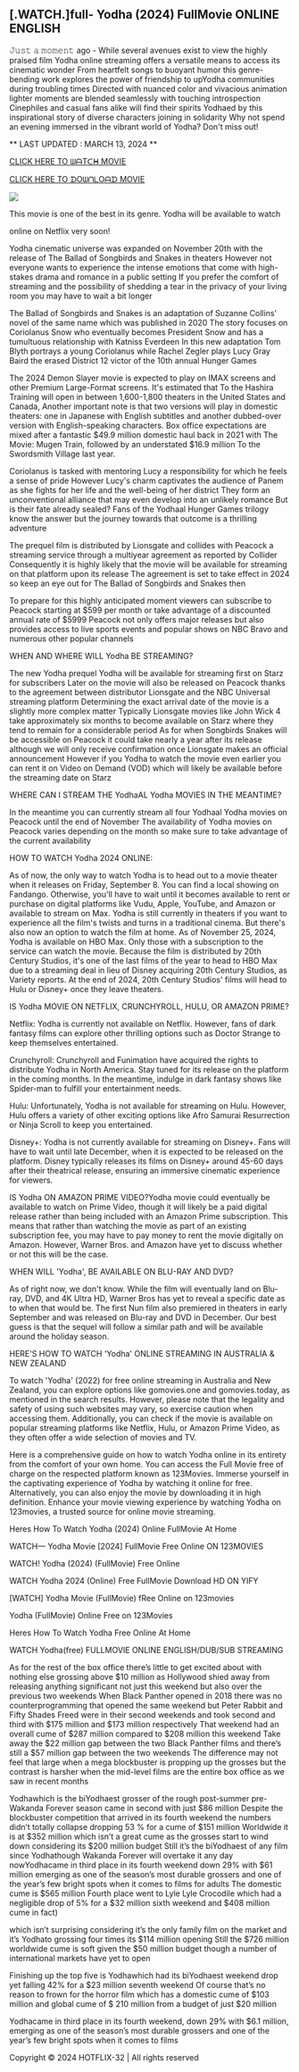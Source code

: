 ## [.WATCH.]full- Yodha (2024) FullMovie ONLINE ENGLISH

𝙹𝚞𝚜𝚝 𝚊 𝚖𝚘𝚖𝚎𝚗𝚝 ago - While several avenues exist to view the highly praised film Yodha online streaming offers a versatile means to access its cinematic wonder From heartfelt songs to buoyant humor this genre-bending work explores the power of friendship to upYodha communities during troubling times Directed with nuanced color and vivacious animation lighter moments are blended seamlessly with touching introspection Cinephiles and casual fans alike will find their spirits Yodhaed by this inspirational story of diverse characters joining in solidarity Why not spend an evening immersed in the vibrant world of Yodha? Don't miss out!

** LAST UPDATED : MARCH 13, 2024 **

[CLICK HERE TO ᗯᗩTᑕᕼ MOVIE](https://hotflix-32.org/movie/899718/yodha)

[CLICK HERE TO ᗪOᗯᑎᒪOᗩᗪ MOVIE](https://hotflix-32.org/movie/899718/yodha)

<a href="https://hotflix-32.org/movie/899718/yodha" rel="nofollow" ><img src="https://camo.githubusercontent.com/abb2148613ed2c31b6fd5c164e6a142c9074d86e9468c674b26300adbf87c7f7/68747470733a2f2f7374617469632e7769787374617469632e636f6d2f6d656469612f3835356132355f30343362356162656234616534643335616330303331393865376665353665647e6d76322e676966" style="max-width: 100%;"></a>

This movie is one of the best in its genre. Yodha will be available to watch

online on Netflix very soon!

Yodha cinematic universe was expanded on November 20th with the release of The Ballad of Songbirds and Snakes in theaters However not everyone wants to experience the intense emotions that come with high-stakes drama and romance in a public setting If you prefer the comfort of streaming and the possibility of shedding a tear in the privacy of your living room you may have to wait a bit longer

The Ballad of Songbirds and Snakes is an adaptation of Suzanne Collins' novel of the same name which was published in 2020 The story focuses on Coriolanus Snow who eventually becomes President Snow and has a tumultuous relationship with Katniss Everdeen In this new adaptation Tom Blyth portrays a young Coriolanus while Rachel Zegler plays Lucy Gray Baird the erased District 12 victor of the 10th annual Hunger Games

The 2024 Demon Slayer movie is expected to play on IMAX screens and other Premium Large-Format screens. It's estimated that To the Hashira Training will open in between 1,600-1,800 theaters in the United States and Canada, Another important note is that two versions will play in domestic theaters: one in Japanese with English subtitles and another dubbed-over version with English-speaking characters. Box office expectations are mixed after a fantastic $49.9 million domestic haul back in 2021 with The Movie: Mugen Train, followed by an understated $16.9 million To the Swordsmith Village last year.

Coriolanus is tasked with mentoring Lucy a responsibility for which he feels a sense of pride However Lucy's charm captivates the audience of Panem as she fights for her life and the well-being of her district They form an unconventional alliance that may even develop into an unlikely romance But is their fate already sealed? Fans of the Yodhaal Hunger Games trilogy know the answer but the journey towards that outcome is a thrilling adventure

The prequel film is distributed by Lionsgate and collides with Peacock a streaming service through a multiyear agreement as reported by Collider Consequently it is highly likely that the movie will be available for streaming on that platform upon its release The agreement is set to take effect in 2024 so keep an eye out for The Ballad of Songbirds and Snakes then

To prepare for this highly anticipated moment viewers can subscribe to Peacock starting at $599 per month or take advantage of a discounted annual rate of $5999 Peacock not only offers major releases but also provides access to live sports events and popular shows on NBC Bravo and numerous other popular channels

WHEN AND WHERE WILL Yodha BE STREAMING?

The new Yodha prequel Yodha will be available for streaming first on Starz for subscribers Later on the movie will also be released on Peacock thanks to the agreement between distributor Lionsgate and the NBC Universal streaming platform Determining the exact arrival date of the movie is a slightly more complex matter Typically Lionsgate movies like John Wick 4 take approximately six months to become available on Starz where they tend to remain for a considerable period As for when Songbirds Snakes will be accessible on Peacock it could take nearly a year after its release although we will only receive confirmation once Lionsgate makes an official announcement However if you Yodha to watch the movie even earlier you can rent it on Video on Demand (VOD) which will likely be available before the streaming date on Starz

WHERE CAN I STREAM THE YodhaAL Yodha MOVIES IN THE MEANTIME?

In the meantime you can currently stream all four Yodhaal Yodha movies on Peacock until the end of November The availability of Yodha movies on Peacock varies depending on the month so make sure to take advantage of the current availability

HOW TO WATCH Yodha 2024 ONLINE:

As of now, the only way to watch Yodha is to head out to a movie theater when it releases on Friday, September 8. You can find a local showing on Fandango. Otherwise, you'll have to wait until it becomes available to rent or purchase on digital platforms like Vudu, Apple, YouTube, and Amazon or available to stream on Max. Yodha is still currently in theaters if you want to experience all the film's twists and turns in a traditional cinema. But there's also now an option to watch the film at home. As of November 25, 2024, Yodha is available on HBO Max. Only those with a subscription to the service can watch the movie. Because the film is distributed by 20th Century Studios, it's one of the last films of the year to head to HBO Max due to a streaming deal in lieu of Disney acquiring 20th Century Studios, as Variety reports. At the end of 2024, 20th Century Studios' films will head to Hulu or Disney+ once they leave theaters.

IS Yodha MOVIE ON NETFLIX, CRUNCHYROLL, HULU, OR AMAZON PRIME?

Netflix: Yodha is currently not available on Netflix. However, fans of dark fantasy films can explore other thrilling options such as Doctor Strange to keep themselves entertained.

Crunchyroll: Crunchyroll and Funimation have acquired the rights to distribute Yodha in North America. Stay tuned for its release on the platform in the coming months. In the meantime, indulge in dark fantasy shows like Spider-man to fulfill your entertainment needs.

Hulu: Unfortunately, Yodha is not available for streaming on Hulu. However, Hulu offers a variety of other exciting options like Afro Samurai Resurrection or Ninja Scroll to keep you entertained.

Disney+: Yodha is not currently available for streaming on Disney+. Fans will have to wait until late December, when it is expected to be released on the platform. Disney typically releases its films on Disney+ around 45-60 days after their theatrical release, ensuring an immersive cinematic experience for viewers.

IS Yodha ON AMAZON PRIME VIDEO?Yodha movie could eventually be available to watch on Prime Video, though it will likely be a paid digital release rather than being included with an Amazon Prime subscription. This means that rather than watching the movie as part of an existing subscription fee, you may have to pay money to rent the movie digitally on Amazon. However, Warner Bros. and Amazon have yet to discuss whether or not this will be the case.

WHEN WILL 'Yodha', BE AVAILABLE ON BLU-RAY AND DVD?

As of right now, we don't know. While the film will eventually land on Blu-ray, DVD, and 4K Ultra HD, Warner Bros has yet to reveal a specific date as to when that would be. The first Nun film also premiered in theaters in early September and was released on Blu-ray and DVD in December. Our best guess is that the sequel will follow a similar path and will be available around the holiday season.

HERE'S HOW TO WATCH 'Yodha' ONLINE STREAMING IN AUSTRALIA & NEW ZEALAND

To watch 'Yodha' (2022) for free online streaming in Australia and New Zealand, you can explore options like gomovies.one and gomovies.today, as mentioned in the search results. However, please note that the legality and safety of using such websites may vary, so exercise caution when accessing them. Additionally, you can check if the movie is available on popular streaming platforms like Netflix, Hulu, or Amazon Prime Video, as they often offer a wide selection of movies and TV.

Here is a comprehensive guide on how to watch Yodha online in its entirety from the comfort of your own home. You can access the Full Movie free of charge on the respected platform known as 123Movies. Immerse yourself in the captivating experience of Yodha by watching it online for free. Alternatively, you can also enjoy the movie by downloading it in high definition. Enhance your movie viewing experience by watching Yodha on 123movies, a trusted source for online movie streaming.

Heres How To Watch Yodha (2024) Online FullMovie At Home

WATCH— Yodha Movie [2024] FullMovie Free Online ON 123MOVIES

WATCH! Yodha (2024) (FullMovie) Free Online

WATCH Yodha 2024 (Online) Free FullMovie Download HD ON YIFY

[WATCH] Yodha Movie (FullMovie) fRee Online on 123movies

Yodha (FullMovie) Online Free on 123Movies

Heres How To Watch Yodha Free Online At Home

WATCH Yodha(free) FULLMOVIE ONLINE ENGLISH/DUB/SUB STREAMING

As for the rest of the box office there’s little to get excited about with nothing else grossing above $10 million as Hollywood shied away from releasing anything significant not just this weekend but also over the previous two weekends When Black Panther opened in 2018 there was no counterprogramming that opened the same weekend but Peter Rabbit and Fifty Shades Freed were in their second weekends and took second and third with $175 million and $173 million respectively That weekend had an overall cume of $287 million compared to $208 million this weekend Take away the $22 million gap between the two Black Panther films and there’s still a $57 million gap between the two weekends The difference may not feel that large when a mega blockbuster is propping up the grosses but the contrast is harsher when the mid-level films are the entire box office as we saw in recent months

Yodhawhich is the biYodhaest grosser of the rough post-summer pre-Wakanda Forever season came in second with just $86 million Despite the blockbuster competition that arrived in its fourth weekend the numbers didn’t totally collapse dropping 53 % for a cume of $151 million Worldwide it is at $352 million which isn’t a great cume as the grosses start to wind down considering its $200 million budget Still it’s the biYodhaest of any film since Yodhathough Wakanda Forever will overtake it any day nowYodhacame in third place in its fourth weekend down 29% with $61 million emerging as one of the season’s most durable grossers and one of the year’s few bright spots when it comes to films for adults The domestic cume is $565 million Fourth place went to Lyle Lyle Crocodile which had a negligible drop of 5% for a $32 million sixth weekend and $408 million cume in fact)

which isn’t surprising considering it’s the only family film on the market and it’s Yodhato grossing four times its $114 million opening Still the $726 million worldwide cume is soft given the $50 million budget though a number of international markets have yet to open

Finishing up the top five is Yodhawhich had its biYodhaest weekend drop yet falling 42% for a $23 million seventh weekend Of course that’s no reason to frown for the horror film which has a domestic cume of $103 million and global cume of $ 210 million from a budget of just $20 million

Yodhacame in third place in its fourth weekend, down 29% with $6.1 million, emerging as one of the season’s most durable grossers and one of the year’s few bright spots when it comes to films

Copyright © 2024 HOTFLIX-32 | All rights reserved
